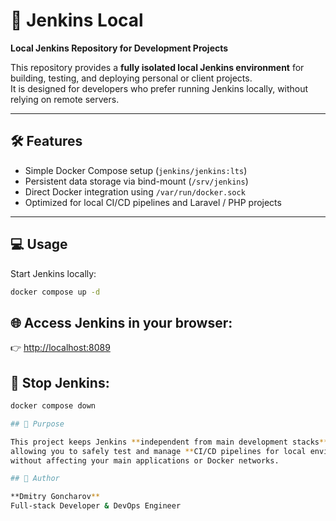 # 🧩 Jenkins Local

**Local Jenkins Repository for Development Projects**

This repository provides a **fully isolated local Jenkins environment** for building, testing, and deploying personal or client projects.  
It is designed for developers who prefer running Jenkins locally, without relying on remote servers.

---

## 🛠 Features
- Simple Docker Compose setup (`jenkins/jenkins:lts`)
- Persistent data storage via bind-mount (`/srv/jenkins`)
- Direct Docker integration using `/var/run/docker.sock`
- Optimized for local CI/CD pipelines and Laravel / PHP projects

---

## 💻 Usage

Start Jenkins locally:
```bash
docker compose up -d 
```
## 🌐 Access Jenkins in your browser:

👉 [http://localhost:8089](http://localhost:8089)

## 🛑 Stop Jenkins:
```bash
docker compose down

## 📂 Purpose

This project keeps Jenkins **independent from main development stacks**,  
allowing you to safely test and manage **CI/CD pipelines for local environments**  
without affecting your main applications or Docker networks.

## 👤 Author

**Dmitry Goncharov**  
Full-stack Developer & DevOps Engineer